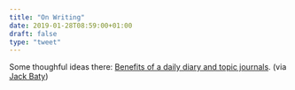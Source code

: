 ```yaml
---
title: "On Writing"
date: 2019-01-28T08:59:00+01:00
draft: false
type: "tweet"
---
```


Some thoughful ideas there: [Benefits of a daily diary and topic journals](https://sivers.org/dj). (via
[Jack Baty](https://micro.baty.net/2019/01/27/derek-sivers-benefits.html))
